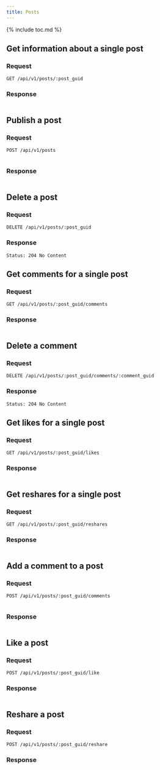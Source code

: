 ```yaml
---
title: Posts
---
```


{% include toc.md %}

## Get information about a single post

### Request

~~~
GET /api/v1/posts/:post_guid
~~~

### Response

~~~json
~~~

## Publish a post

### Request

~~~
POST /api/v1/posts
~~~
~~~json
~~~

### Response

~~~json
~~~

## Delete a post

### Request

~~~
DELETE /api/v1/posts/:post_guid
~~~

### Response

~~~
Status: 204 No Content
~~~

## Get comments for a single post

### Request

~~~
GET /api/v1/posts/:post_guid/comments
~~~

### Response

~~~json
~~~

## Delete a comment

### Request

~~~
DELETE /api/v1/posts/:post_guid/comments/:comment_guid
~~~

### Response

~~~
Status: 204 No Content
~~~

## Get likes for a single post

### Request

~~~
GET /api/v1/posts/:post_guid/likes
~~~

### Response

~~~json
~~~

## Get reshares for a single post

### Request

~~~
GET /api/v1/posts/:post_guid/reshares
~~~

### Response

~~~json
~~~

## Add a comment to a post

### Request

~~~
POST /api/v1/posts/:post_guid/comments
~~~
~~~json
~~~

### Response

~~~json
~~~

## Like a post

### Request

~~~
POST /api/v1/posts/:post_guid/like
~~~

### Response

~~~json
~~~

## Reshare a post

### Request

~~~
POST /api/v1/posts/:post_guid/reshare
~~~

### Response

~~~json
~~~
